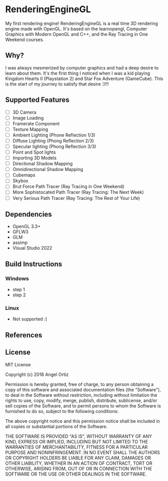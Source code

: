 # RenderingEngineGL
My first rendering engine! RenderingEngineGL is a real time 3D rendering engine made with OpenGL. It's based on the learnopengl, Computer Graphics with Modern OpenGL and C++, and the Ray Tracing in One Weekend courses. 

## Why? 
I was always mesmerized by computer graphics and had a deep desire to learn about them. It's the first thing I noticed when I was a kid playing Kingdom Hearts II (Playstation 2) and Star Fox Adventure (GameCube). This is the start of my journey to satisfy that desire :)!!!

## Supported Features
- [ ] 3D Camera
- [ ] Image Loading
- [ ] Framerate Component
- [ ] Texture Mapping
- [ ] Ambient Lighting (Phone Reflection 1/3)
- [ ] Diffuse Lighting (Phong Reflection 2/3)
- [ ] Specular lighting (Phong Reflection 3/3)
- [ ] Point and Spot lights
- [ ] Importing 3D Models
- [ ] Directional Shadow Mapping
- [ ] Omnidirectional Shadow Mapping
- [ ] Cubemaps
- [ ] Skybox
- [ ] Brut Force Path Tracer (Ray Tracing in One Weekend)
- [ ] More Sophistocated Path Tracer (Ray Tracing: The Next Week)
- [ ] Very Serious Path Tracer (Ray Tracing: The Rest of Your Life)

## Dependencies
- OpenGL 3.3+
- GFLW3
- GLM
- assimp
- Visual Studio 2022

## Build Instructions 
### Windows 
- step 1
- step 2
### Linux
- Not supported :(

## References

## License
MIT License

Copyright (c) 2018 Angel Ortiz

Permission is hereby granted, free of charge, to any person obtaining a copy of this software and associated documentation files (the "Software"), to deal in the Software without restriction, including without limitation the rights to use, copy, modify, merge, publish, distribute, sublicense, and/or sell copies of the Software, and to permit persons to whom the Software is furnished to do so, subject to the following conditions:

The above copyright notice and this permission notice shall be included in all copies or substantial portions of the Software.

THE SOFTWARE IS PROVIDED "AS IS", WITHOUT WARRANTY OF ANY KIND, EXPRESS OR IMPLIED, INCLUDING BUT NOT LIMITED TO THE WARRANTIES OF MERCHANTABILITY, FITNESS FOR A PARTICULAR PURPOSE AND NONINFRINGEMENT. IN NO EVENT SHALL THE AUTHORS OR COPYRIGHT HOLDERS BE LIABLE FOR ANY CLAIM, DAMAGES OR OTHER LIABILITY, WHETHER IN AN ACTION OF CONTRACT, TORT OR OTHERWISE, ARISING FROM, OUT OF OR IN CONNECTION WITH THE SOFTWARE OR THE USE OR OTHER DEALINGS IN THE SOFTWARE.
